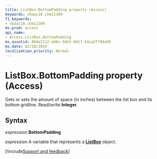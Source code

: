 ```yaml
---
title: ListBox.BottomPadding property (Access)
keywords: vbaac10.chm11309
f1_keywords:
- vbaac10.chm11309
ms.prod: access
api_name:
- Access.ListBox.BottomPadding
ms.assetid: 80de2112-a66c-9d53-0d17-54ca2ff90a98
ms.date: 02/28/2019
localization_priority: Normal
---
```



# ListBox.BottomPadding property (Access)

Gets or sets the amount of space (in inches) between the list box and its bottom gridline. Read/write **Integer**.


## Syntax

_expression_.**BottomPadding**

_expression_ A variable that represents a **[ListBox](Access.ListBox.md)** object.




[!include[Support and feedback](~/includes/feedback-boilerplate.md)]